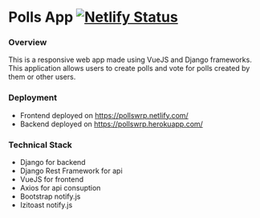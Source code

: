# Polls App [![Netlify Status](https://api.netlify.com/api/v1/badges/88e6d7d0-22a5-4d50-9fec-61a4fab5a041/deploy-status)](https://app.netlify.com/sites/pollswrp/deploys)
### Overview
This is a responsive web app made using VueJS and Django frameworks. This application allows users to create polls and vote for polls created by them or other users.
### Deployment
- Frontend deployed on https://pollswrp.netlify.com/
- Backend deployed on https://pollswrp.herokuapp.com/
### Technical Stack
- Django for backend
- Django Rest Framework for api
- VueJS for frontend
- Axios for api consuption
- Bootstrap notify.js
- Izitoast notify.js
